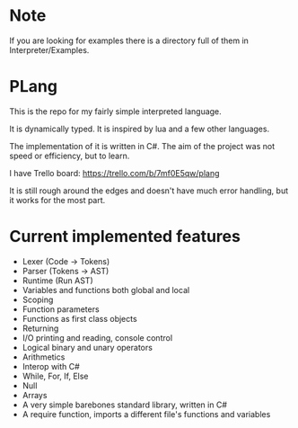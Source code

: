 # Note #
If you are looking for examples there is a directory full of them in Interpreter/Examples.

# PLang #
This is the repo for my fairly simple interpreted language.

It is dynamically typed. It is inspired by lua and a few other languages.

The implementation of it is written in C#. The aim of the project was not speed or efficiency, but to learn.

I have Trello board: https://trello.com/b/7mf0E5qw/plang

It is still rough around the edges and doesn't have much error handling, but it works for the most part.

# Current implemented features #
- Lexer (Code -> Tokens)
- Parser (Tokens -> AST)
- Runtime (Run AST)
- Variables and functions both global and local
- Scoping
- Function parameters
- Functions as first class objects
- Returning
- I/O printing and reading, console control
- Logical binary and unary operators
- Arithmetics
- Interop with C#
- While, For, If, Else
- Null
- Arrays
- A very simple barebones standard library, written in C#
- A require function, imports a different file's functions and variables